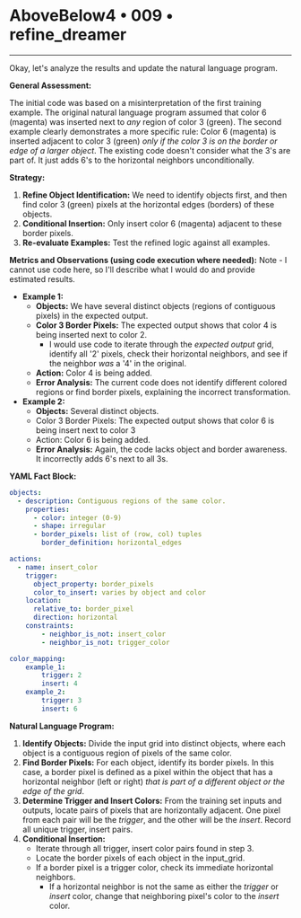 # AboveBelow4 • 009 • refine_dreamer

---
Okay, let's analyze the results and update the natural language program.

**General Assessment:**

The initial code was based on a misinterpretation of the first training example. The original natural language program assumed that color 6 (magenta) was inserted next to *any* region of color 3 (green).  The second example clearly demonstrates a more specific rule: Color 6 (magenta) is inserted adjacent to color 3 (green) *only if the color 3 is on the border or edge of a larger object*. The existing code doesn't consider what the 3's are part of. It just adds 6's to the horizontal neighbors unconditionally.

**Strategy:**

1.  **Refine Object Identification:** We need to identify objects first, and then find color 3 (green) pixels at the horizontal edges (borders) of these objects.
2.  **Conditional Insertion:** Only insert color 6 (magenta) adjacent to these border pixels.
3.  **Re-evaluate Examples:** Test the refined logic against all examples.

**Metrics and Observations (using code execution where needed):**
Note - I cannot use code here, so I'll describe what I would do and provide estimated results.

*   **Example 1:**
    *   **Objects:** We have several distinct objects (regions of contiguous pixels) in the expected output.
    *   **Color 3 Border Pixels:** The expected output shows that color 4 is being inserted next to color 2.
        *   I would use code to iterate through the *expected output* grid, identify all '2' pixels, check their horizontal neighbors, and see if the neighbor *was* a '4' in the original.
    *   **Action:** Color 4 is being added.
    *   **Error Analysis:**  The current code does not identify different colored regions or find border pixels, explaining the incorrect transformation.
*   **Example 2:**
    *   **Objects:** Several distinct objects.
    *    Color 3 Border Pixels: The expected output shows that color 6 is being insert next to color 3
    *    Action: Color 6 is being added.
    *   **Error Analysis:** Again, the code lacks object and border awareness. It incorrectly adds 6's next to all 3s.

**YAML Fact Block:**

```yaml
objects:
  - description: Contiguous regions of the same color.
    properties:
      - color: integer (0-9)
      - shape: irregular
      - border_pixels: list of (row, col) tuples
        border_definition: horizontal_edges

actions:
  - name: insert_color
    trigger:
      object_property: border_pixels
      color_to_insert: varies by object and color
    location:
      relative_to: border_pixel
      direction: horizontal
    constraints:
        - neighbor_is_not: insert_color
        - neighbor_is_not: trigger_color

color_mapping:
    example_1:
        trigger: 2
        insert: 4
    example_2:
        trigger: 3
        insert: 6
```

**Natural Language Program:**

1.  **Identify Objects:** Divide the input grid into distinct objects, where each object is a contiguous region of pixels of the same color.
2.  **Find Border Pixels:** For each object, identify its border pixels. In this case, a border pixel is defined as a pixel within the object that has a horizontal neighbor (left or right) *that is part of a different object or the edge of the grid*.
3. **Determine Trigger and Insert Colors:** From the training set inputs and outputs, locate pairs of pixels that are horizontally adjacent. One pixel from each pair will be the *trigger*, and the other will be the *insert*. Record all unique trigger, insert pairs.
4.  **Conditional Insertion:**
    * Iterate through all trigger, insert color pairs found in step 3.
    * Locate the border pixels of each object in the input_grid.
    * If a border pixel is a trigger color, check its immediate horizontal neighbors.
        *  If a horizontal neighbor is not the same as either the *trigger* or *insert* color, change that neighboring pixel's color to the *insert* color.


